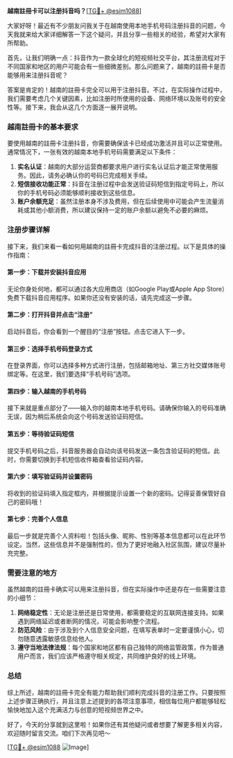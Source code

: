 **越南註冊卡可以注册抖音吗？**[[TG💪+ @esim1088](https://t.me/s/esim1088)]

大家好呀！最近有不少朋友问我关于在越南使用本地手机号码注册抖音的问题，今天我就来给大家详细解答一下这个疑问，并且分享一些相关的经验，希望对大家有所帮助。

首先，让我们明确一点：抖音作为一款全球化的短视频社交平台，其注册流程对于不同国家和地区的用户可能会有一些细微差别。那么问题来了，越南的註冊卡是否能够用来注册抖音呢？

答案是肯定的！越南的註冊卡完全可以用于注册抖音。不过，在实际操作过程中，我们需要考虑几个关键因素，比如注册时所使用的设备、网络环境以及账号的安全性等。接下来，我会从这几个方面逐一展开说明。

### 越南註冊卡的基本要求

要使用越南的註冊卡注册抖音，你需要确保该卡已经成功激活并且可以正常使用。通常情况下，一张有效的越南本地手机号码需要满足以下条件：

1. **实名认证**：越南的大部分运营商都要求用户进行实名认证后才能正常使用服务。因此，请务必确认你的号码已完成相关手续。
2. **短信接收功能正常**：抖音在注册过程中会发送验证码短信到指定号码上，所以你的手机号码必须能够顺利接收到这些信息。
3. **账户余额充足**：虽然注册本身不涉及费用，但在后续使用中可能会产生流量消耗或其他小额消费，所以建议保持一定的账户余额以避免不必要的麻烦。

### 注册步骤详解

接下来，我们来看一看如何用越南的註冊卡完成抖音的注册过程。以下是具体的操作指南：

#### 第一步：下载并安装抖音应用
无论你身处何地，都可以通过各大应用商店（如Google Play或Apple App Store）免费下载抖音应用程序。如果你还没有安装的话，请先完成这一步骤。

#### 第二步：打开抖音并点击“注册”
启动抖音后，你会看到一个醒目的“注册”按钮。点击它进入下一步。

#### 第三步：选择手机号码登录方式
在登录界面，你可以选择多种方式进行注册，包括邮箱地址、第三方社交媒体账号绑定等。在这里，我们要选择“手机号码”选项。

#### 第四步：输入越南的手机号码
接下来就是重点部分了——输入你的越南本地手机号码。请确保你输入的号码准确无误，因为稍后系统会向这个号码发送验证码短信。

#### 第五步：等待验证码短信
提交手机号码之后，抖音服务器会自动向该号码发送一条包含验证码的短信。此时，你需要切换到手机短信收件箱查看验证码内容。

#### 第六步：填写验证码并设置密码
将收到的验证码填入指定框内，并根据提示设置一个新的密码。记得妥善保管好自己的密码哦！

#### 第七步：完善个人信息
最后一步就是完善个人资料啦！包括头像、昵称、性别等基本信息都可以在此环节设定。当然，这些信息并不是强制性的，但为了更好地融入社区氛围，建议尽量补充完整。

### 需要注意的地方

虽然越南的註冊卡确实可以用来注册抖音，但在实际操作中还是存在一些需要注意的小细节：

1. **网络稳定性**：无论是注册还是日常使用，都需要稳定的互联网连接支持。如果遇到网络延迟或者断网的情况，可能会影响整个流程。
2. **防范风险**：由于涉及到个人信息安全问题，在填写表单时一定要谨慎小心，切勿随意透露敏感信息给他人。
3. **遵守当地法律法规**：每个国家和地区都有自己独特的网络监管政策，作为普通用户而言，我们应该严格遵守相关规定，共同维护良好的线上环境。

### 总结

综上所述，越南的註冊卡完全有能力帮助我们顺利完成抖音的注册工作。只要按照上述步骤正确执行，并且注意上述提到的各项注意事项，相信每位用户都能够轻松愉快地加入这个充满活力与创意的短视频世界之中。

好了，今天的分享就到这里啦！如果你还有其他疑问或者想要了解更多相关内容，欢迎随时留言交流。咱们下次再见吧～  

[[TG💪+ @esim1088](https://t.me/s/esim1088) ![Image](https://i.postimg.cc/4NQfJmqS/Snipaste-2025-05-13-00-14-12.png)]